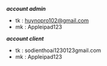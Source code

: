 ***account admin***
- tk : huynopro102@gmail.com
- mk : Appleipad123

***account client***
- tk : sodienthoai1230123gmail.com
- mk : Appleipad123
